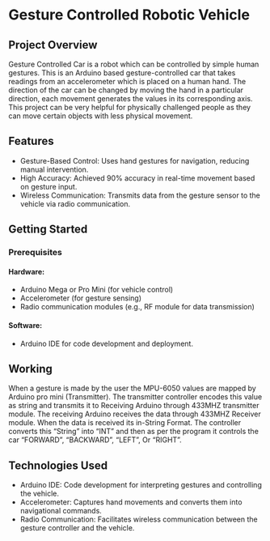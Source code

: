 # Gesture Controlled Robotic Vehicle 
## Project Overview
Gesture Controlled Car is a robot which can be controlled by simple human gestures. This is an Arduino based gesture-controlled car that takes readings from an accelerometer which is placed on a human hand. 
The direction of the car can be changed by moving the hand in a particular direction, each movement generates the values in its corresponding axis. 
This project can be very helpful for physically challenged people as they can move certain objects with less physical movement.

## Features
- Gesture-Based Control: Uses hand gestures for navigation, reducing manual intervention.
- High Accuracy: Achieved 90% accuracy in real-time movement based on gesture input.
- Wireless Communication: Transmits data from the gesture sensor to the vehicle via radio communication.


## Getting Started
### Prerequisites
#### Hardware:
- Arduino Mega or Pro Mini (for vehicle control)
- Accelerometer (for gesture sensing)
- Radio communication modules (e.g., RF module for data transmission)
#### Software:
- Arduino IDE for code development and deployment.

## Working
When a gesture is made by the user the MPU-6050 values are mapped by Arduino pro mini (Transmitter). The transmitter controller encodes this value as string and transmits it to Receiving Arduino through 433MHZ transmitter module. 
The receiving Arduino receives the data through 433MHZ Receiver module. When the data is received its in-String Format. The controller converts this “String” into “INT” and then as per the program it controls the car “FORWARD”, “BACKWARD”, “LEFT”, Or “RIGHT”.

## Technologies Used
- Arduino IDE: Code development for interpreting gestures and controlling the vehicle.
- Accelerometer: Captures hand movements and converts them into navigational commands.
- Radio Communication: Facilitates wireless communication between the gesture controller and the vehicle.


